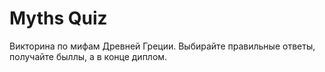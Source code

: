 # Myths Quiz
Викторина по мифам Древней Греции.
Выбирайте правильные ответы, получайте быллы, а в конце диплом.